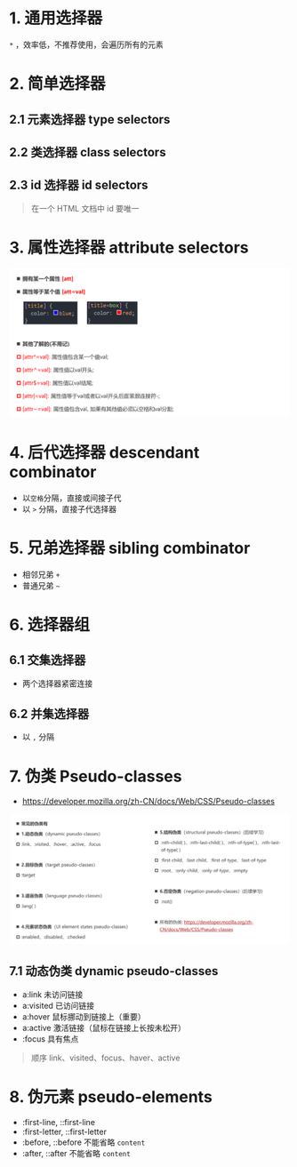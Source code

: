 # 1. 通用选择器

`*` ，效率低，不推荐使用，会遍历所有的元素

# 2. 简单选择器

## 2.1 元素选择器 type selectors

## 2.2 类选择器 class selectors

## 2.3 id 选择器 id selectors

> 在一个 HTML 文档中 id 要唯一

# 3. 属性选择器 attribute selectors

![](./images/01.png)

# 4. 后代选择器 descendant combinator

- 以`空格`分隔，直接或间接子代
- 以 `>` 分隔，直接子代选择器

# 5. 兄弟选择器 sibling combinator

- 相邻兄弟 `+`
- 普通兄弟 `~`

# 6. 选择器组

## 6.1 交集选择器

- 两个选择器紧密连接

## 6.2 并集选择器

- 以 `,` 分隔

# 7. 伪类 Pseudo-classes

- https://developer.mozilla.org/zh-CN/docs/Web/CSS/Pseudo-classes

![](./images/02.png)

## 7.1 动态伪类 dynamic pseudo-classes

- a:link 未访问链接
- a:visited 已访问链接
- a:hover 鼠标挪动到链接上（重要）
- a:active 激活链接（鼠标在链接上长按未松开）
- :focus 具有焦点

> 顺序 link、visited、focus、haver、active

# 8. 伪元素 pseudo-elements

- :first-line, ::first-line
- :first-letter, ::first-letter
- :before, ::before 不能省略 `content`
- :after, ::after 不能省略 `content`


